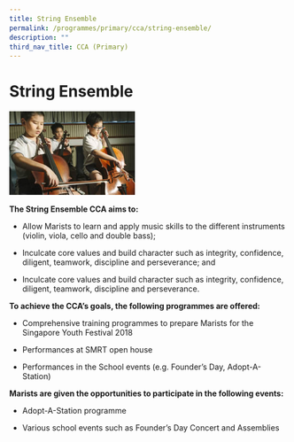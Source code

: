 ```yaml
---
title: String Ensemble
permalink: /programmes/primary/cca/string-ensemble/
description: ""
third_nav_title: CCA (Primary)
---
```

# String Ensemble

<img src="/images/CCA/Primary/String%20Ensemble_D1R1328.jpg"  
     style="width:45%">


**The String Ensemble CCA aims to:** 

*   Allow Marists to learn and apply music skills to the different instruments (violin, viola, cello and double bass);
*   Inculcate core values and build character such as integrity, confidence, diligent, teamwork, discipline and perseverance; and  
    
*   Inculcate core values and build character such as integrity, confidence, diligent, teamwork, discipline and perseverance.

**To achieve the CCA’s goals, the following programmes are offered:** 

*   Comprehensive training programmes to prepare Marists for the Singapore Youth Festival 2018  
    
*   Performances at SMRT open house  
    
*   Performances in the School events (e.g. Founder’s Day, Adopt-A-Station)

  

**Marists are given the opportunities to participate in the following events:** 

*   Adopt-A-Station programme  
    
*   Various school events such as Founder’s Day Concert and Assemblies